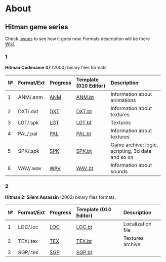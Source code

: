 # About

## Hitman game series

Check [Issues](https://github.com/AlexKimov/hitman-file-formats/issues) to see how it goes now. Formats description will be there [Wiki](https://github.com/AlexKimov/hitman-file-formats/wiki).

### 1

**Hitman Codename 47** (2000) binary files formats.

| № | Format/Ext | Progress   | Template (010 Editor) |  Description   |
| :-- | :------- | :-- | :-- | :-- |
| 1   | ANM/.anm |  [ANM](https://github.com/AlexKimov/hitman-file-formats/issues/2)    | [ANM.bt](https://github.com/AlexKimov/hitman-file-formats/blob/master/templates/ANM.bt)    | Information about animations | 
| 2   | DXT/.dxt |  [DXT](https://github.com/AlexKimov/hitman-file-formats/issues/3)   | [DXT.bt](https://github.com/AlexKimov/hitman-file-formats/blob/master/templates/DXT.bt)    | Information about textures   | 
| 3   | LGT/.spk | [LGT](https://github.com/AlexKimov/hitman-file-formats/issues/1)   | [LGT.bt](https://github.com/AlexKimov/hitman-file-formats/blob/master/templates/LGT.bt)    | Textures    | 
| 4   | PAL/.pal |  [PAL](https://github.com/AlexKimov/hitman-file-formats/issues/4)    | [PAL.bt](https://github.com/AlexKimov/hitman-file-formats/blob/master/templates/PAL.bt)    | Information about textures    | 
| 5   | SPK/.spk |  [SPK](https://github.com/AlexKimov/hitman-file-formats/issues/6)    | [SPK.bt](https://github.com/AlexKimov/hitman-file-formats/blob/master/templates/SPK.bt)    | Game archive: logic, scripting, 3d data and so on    | 
| 6   | WAV/.wav |  [WAV](https://github.com/AlexKimov/hitman-file-formats/issues/5)    | [WAV.bt](https://github.com/AlexKimov/hitman-file-formats/blob/master/templates/WAV.bt)    | Information about sounds    | 

### 2

**Hitman 2: Silent Assassin** (2002) binary files formats.

| № | Format/Ext | Progress   | Template (010 Editor) |  Description   |
| :-- | :------- | :-- | :-- | :-- |
| 1   | LOC/.loc |  [LOC](https://github.com/AlexKimov/hitman-file-formats/issues/7)    | [LOC.bt](https://github.com/AlexKimov/hitman-file-formats/blob/master/templates/LOC.bt)    | Localization file | 
| 2   | TEX/.tex |  [TEX](https://github.com/AlexKimov/hitman-file-formats/issues/8)    | [TEX.bt](https://github.com/AlexKimov/hitman-file-formats/blob/master/templates/TEX.bt)    | Textures archive | 
| 3   | SGP/.tex |  [SGP](https://github.com/AlexKimov/hitman-file-formats/issues/9)    | [SGP.bt](https://github.com/AlexKimov/hitman-file-formats/blob/master/templates/SGP.bt)    |  | 




